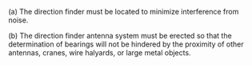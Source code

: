 (a) The direction finder must be located to minimize interference from noise.
              

(b) The direction finder antenna system must be erected so that the determination of bearings will not be hindered by the proximity of other antennas, cranes, wire halyards, or large metal objects.

